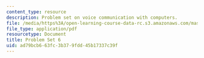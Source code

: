 ```yaml
---
content_type: resource
description: Problem set on voice communication with computers.
file: /media/https%3A/open-learning-course-data-rc.s3.amazonaws.com/mas-632-conversational-computer-systems-fall-2008/ad79bcb663fc3b379fdd45b17337c39f_ps6.pdf
file_type: application/pdf
resourcetype: Document
title: Problem Set 6
uid: ad79bcb6-63fc-3b37-9fdd-45b17337c39f
---
```

